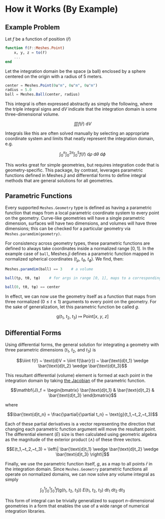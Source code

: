 # How it Works (By Example)

## Example Problem

Let $f$ be a function of position ($\bar{r}$)
```julia
function f(r̄::Meshes.Point)
    x, y, z = to(r̄)
    ...
end
```

Let the integration domain be the space (a ball) enclosed by a sphere centered on the origin with a radius of 5 meters.
```julia
center = Meshes.Point(0u"m", 0u"m", 0u"m")
radius = 5.0
ball = Meshes.Ball(center, radius)
```

This integral is often expressed abstractly as simply the following, where the triple integral signs and $\text{d}V$ indicate that the integration domain is some three-dimensional volume.
```math
\iiint f(\bar{r}) ~ \text{d}V
```

Integrals like this are often solved manually by selecting an appropriate coordinate system and limits that neatly represent the integration domain, e.g.
```math
\int_0^{\pi} \int_0^{2\pi} \int_0^{5} f(\bar{r}) ~ \text{d}\rho~\text{d}\theta~\text{d}\phi
```

This works great for simple geometries, but requires integration code that is geometry-specific. This package, by contrast, leverages parametric functions defined in Meshes.jl and differential forms to define integral methods that are general solutions for all geometries.

## Parametric Functions

Every supported `Meshes.Geometry` type is defined as having a parametric function that maps from a local parametric coordinate system to every point on the geometry. Curve-like geometries will have a single parametric dimension, surfaces will have two dimensions, and volumes will have three dimensions; this can be checked for a particular geometry via `Meshes.paramdim(geometry)`.

For consistency across geometry types, these parametric functions are defined to always take coordinates inside a normalized range $[0,1]$. In the example case of `ball`, Meshes.jl defines a parametric function mapped in normalized spherical coordinates $(t_\rho, ~t_\theta, ~t_\phi)$. We find, then:
```julia
Meshes.paramdim(ball) == 3    # a volume

ball(tρ, tθ, tφ)    # for args in range [0, 1], maps to a corresponding Meshes.Point

ball(0, tθ, tφ) == center
```

In effect, we can now use the geometry itself as a function that maps from three normalized ($0 \le t \le 1$) arguments to every point on the geometry. For the sake of generalization, let this parametric function be called $g$.
```math
\text{g}(t_1,~t_2,~t_3) ~\mapsto~ \text{Point}\big[ x, ~y, ~z \big]  
```


## Differential Forms

Using differential forms, the general solution for integrating a geometry with three parametric dimensions ($t_1$, $t_2$, and $t_3$) is
```math
\iiint f(r̄) ~ \text{d}V = \iiint f(\bar{r}) ~ \bar{\text{d}t_1} \wedge \bar{\text{d}t_2} \wedge \bar{\text{d}t_3}
```

This resultant differential (volume) element is formed at each point in the integration domain by taking [the Jacobian](https://en.wikipedia.org/wiki/Jacobian_matrix_and_determinant) of the parametric function.
```math
\mathbf{J}_f = \begin{bmatrix} \bar{\text{d}t_1} & \bar{\text{d}t_2} & \bar{\text{d}t_3} \end{bmatrix}
```
where
```math
\bar{\text{d}t_n} = \frac{\partial}{\partial t_n} ~ \text{g}(t_1,~t_2,~t_3)
```

Each of these partial derivatives is a vector representing the direction that changing each parametric function argument will move the resultant point. The differential element ($E$) size is then calculated using geometric algebra as the magnitude of the exterior product ($\wedge$) of these three vectors.
```math
E(t_1,~t_2,~t_3) = \left\| \bar{\text{d}t_1} \wedge \bar{\text{d}t_2} \wedge \bar{\text{d}t_3} \right\|
```

Finally, we use the parametric function itself, $g$, as a map to all points $\bar{r}$ in the integration domain. Since `Meshes.Geometry` parametric functions all operate on normalized domains, we can now solve any volume integral as simply
```math
\int_0^1 \int_0^1 \int_0^1 f\Big(\text{g}\big(t_1,~t_2,~t_3\big)\Big) ~ E(t_1,~t_2,~t_3) ~ \text{d}t_1 ~ \text{d}t_2 ~ \text{d}t_3
```

This form of integral can be trivially generalized to support $n$-dimensional geometries in a form that enables the use of a wide range of numerical integration libraries.
